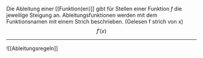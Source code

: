 Die Ableitung einer [[Funktion(en)]] gibt für Stellen einer Funktion $f$ die jeweilige Steigung an.
Ableitungsfunktionen werden mit dem Funktionsnamen mit einem Strich beschrieben. (Gelesen f strich von x)
$$f'(x)$$

---
![[Ableitungsregeln]]